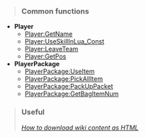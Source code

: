 > ### Common functions ###
  * **Player**
    * [Player:GetName](Player#GetName.md)
    * [Player:UseSkillInLua\_Const](Player#UseSkillInLua_Const.md)
    * [Player:LeaveTeam](Player#LeaveTeam.md)
    * [Player:GetPos](Player#GetPos.md)
  * **PlayerPackage**
    * [PlayerPackage:UseItem](PlayerPackage#UseItem.md)
    * [PlayerPackage:PickAllItem](PlayerPackage#PickAllItem.md)
    * [PlayerPackage:PackUpPacket](PlayerPackage#PackUpPacket.md)
    * [PlayerPackage:GetBagItemNum](PlayerPackage#GetBagItemNum.md)


> ### Useful ###
> _[How to download wiki content as HTML](https://code.google.com/p/support/wiki/WikiFAQ#Can_I_download_wiki_content_as_HTML?)_